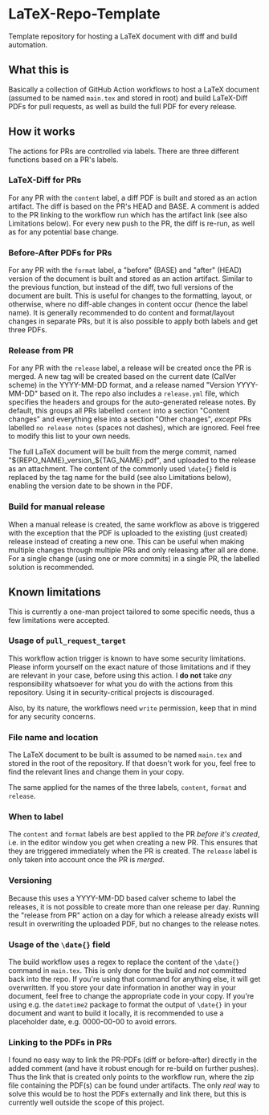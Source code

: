 # LaTeX-Repo-Template
Template repository for hosting a LaTeX document with diff and build automation.

## What this is
Basically a collection of GitHub Action workflows to host a LaTeX document (assumed to be named `main.tex` and stored in root) and build LaTeX-Diff PDFs for pull requests, as well as build the full PDF for every release.

## How it works
The actions for PRs are controlled via labels.
There are three different functions based on a PR's labels.

### LaTeX-Diff for PRs
For any PR with the `content` label, a diff PDF is built and stored as an action artifact.
The diff is based on the PR's HEAD and BASE.
A comment is added to the PR linking to the workflow run which has the artifact link (see also Limitations below).
For every new push to the PR, the diff is re-run, as well as for any potential base change.

### Before-After PDFs for PRs
For any PR with the `format` label, a "before" (BASE) and "after" (HEAD) version of the document is built and stored as an action artifact.
Similar to the previous function, but instead of the diff, two full versions of the document are built.
This is useful for changes to the formatting, layout, or otherwise, where no diff-able changes in content occur (hence the label name).
It is generally recommended to do content and format/layout changes in separate PRs, but it is also possible to apply both labels and get three PDFs.

### Release from PR
For any PR with the `release` label, a release will be created once the PR is merged.
A new tag will be created based on the current date (CalVer scheme) in the YYYY-MM-DD format, and a release named "Version YYYY-MM-DD" based on it.
The repo also includes a `release.yml` file, which specifies the headers and groups for the auto-generated release notes.
By default, this groups all PRs labelled `content` into a section "Content changes" and everything else into a section "Other changes", _except_ PRs labelled `no release notes` (spaces not dashes), which are ignored.
Feel free to modify this list to your own needs.

The full LaTeX document will be built from the merge commit, named "${REPO_NAME}_version_${TAG_NAME}.pdf", and uploaded to the release as an attachment.
The content of the commonly used `\date{}` field is replaced by the tag name for the build (see also Limitations below), enabling the version date to be shown in the PDF.

### Build for manual release
When a manual release is created, the same workflow as above is triggered with the exception that the PDF is uploaded to the existing (just created) release instead of creating a new one.
This can be useful when making multiple changes through multiple PRs and only releasing after all are done.
For a single change (using one or more commits) in a single PR, the labelled solution is recommended.

## Known limitations
This is currently a one-man project tailored to some specific needs, thus a few limitations were accepted.

### Usage of `pull_request_target`
This workflow action trigger is known to have some security limitations.
Please inform yourself on the exact nature of those limitations and if they are relevant in your case, before using this action.
I **do not** take _any_ responsibility whatsoever for what you do with the actions from this repository.
Using it in security-critical projects is discouraged.

Also, by its nature, the workflows need `write` permission, keep that in mind for any security concerns.

### File name and location
The LaTeX document to be built is assumed to be named `main.tex` and stored in the root of the repository.
If that doesn't work for you, feel free to find the relevant lines and change them in your copy.

The same applied for the names of the three labels, `content`, `format` and `release`.

### When to label
The `content` and `format` labels are best applied to the PR _before it's created_, i.e. in the editor window you get when creating a new PR.
This ensures that they are triggered immediately when the PR is created.
The `release` label is only taken into account once the PR is _merged_.

### Versioning
Because this uses a YYYY-MM-DD based calver scheme to label the releases, it is not possible to create more than one release per day.
Running the "release from PR" action on a day for which a release already exists will result in overwriting the uploaded PDF, but no changes to the release notes.

### Usage of the `\date{}` field
The build workflow uses a regex to replace the content of the `\date{}` command in `main.tex`.
This is only done for the build and _not_ committed back into the repo.
If you're using that command for anything else, it will get overwritten.
If you store your date information in another way in your document, feel free to change the appropriate code in your copy.
If you're using e.g. the `datetime2` package to format the output of `\date{}` in your document and want to build it locally, it is recommended to use a placeholder date, e.g. 0000-00-00 to avoid errors.

### Linking to the PDFs in PRs
I found no easy way to link the PR-PDFs (diff or before-after) directly in the added comment (and have it robust enough for re-build on further pushes).
Thus the link that is created only points to the workflow run, where the zip file containing the PDF(s) can be found under artifacts.
The only _real_ way to solve this would be to host the PDFs externally and link there, but this is currently well outside the scope of this project.

